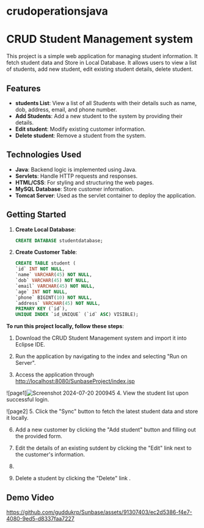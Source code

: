 # crudoperationsjava

# CRUD Student Management system 

This project is a simple web application for managing student information. It fetch student data and Store in Local Database. It allows users to view a list of students, add new student, edit existing student details, delete student.

## Features

- **students List**: View a list of all Students with their details such as name, dob, address, email, and phone number.
- **Add Students**: Add a new student to the system by providing their details.
- **Edit student**: Modify existing customer information.
- **Delete student**: Remove a student from the system.

## Technologies Used

- **Java**: Backend logic is implemented using Java.
- **Servlets**: Handle HTTP requests and responses.
- **HTML/CSS**: For styling and structuring the web pages.
- **MySQL Database**: Store customer information.
- **Tomcat Server**: Used as the servlet container to deploy the application.

## Getting Started

1. **Create Local Database**:
    ```sql
    CREATE DATABASE studentdatabase;
    ```

2. **Create Customer Table**:
    ```sql
   CREATE TABLE student (
   `id` INT NOT NULL,
   `name` VARCHAR(45) NOT NULL,
   `dob` VARCHAR(45) NOT NULL,
   `email` VARCHAR(45) NOT NULL,
   `age` INT NOT NULL,
   `phone` BIGINT(10) NOT NULL,
   `address` VARCHAR(45) NOT NULL,
   PRIMARY KEY (`id`),
   UNIQUE INDEX `id_UNIQUE` (`id` ASC) VISIBLE);
    ```

**To run this project locally, follow these steps**:
   
1. Download the CRUD Student Management system and import it into Eclipse IDE.
   
2. Run the application by navigating to the index and selecting "Run on Server".
   
3. Access the application through [http://localhost:8080/SunbaseProject/index.jsp](http://localhost:8080/SunbaseProject/index.jsp)
   
  ![page1]![Screenshot 2024-07-20 200945](https://github.com/user-attachments/assets/0f46cbd3-2fbd-4731-8ed8-c912c7c506f3)
4. View the student list upon successful login.
   
  ![page2]
5. Click the "Sync" button to fetch the latest student data and store it locally.
    
6. Add a new customer by clicking the "Add student" button and filling out the provided form.

7. Edit the details of an existing sutdent by clicking the "Edit" link next to the customer's information.
8. 
9. Delete a student by clicking the "Delete" link .
    



## Demo Video


[https://github.com/guddukrp/Sunbase/assets/91307403/ec2d5386-f4e7-4080-9ed5-d8337faa7227
](https://github.com/guddukrp/SunbaseProject/assets/91307403/c6a1d670-3444-4598-bc81-0a0535f303e1
)


